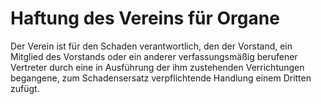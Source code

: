 # Haftung des Vereins für Organe

Der Verein ist für den Schaden verantwortlich, den der Vorstand, ein Mitglied des Vorstands oder ein anderer verfassungsmäßig berufener Vertreter durch eine in Ausführung der ihm zustehenden Verrichtungen begangene, zum Schadensersatz verpflichtende Handlung einem Dritten zufügt.